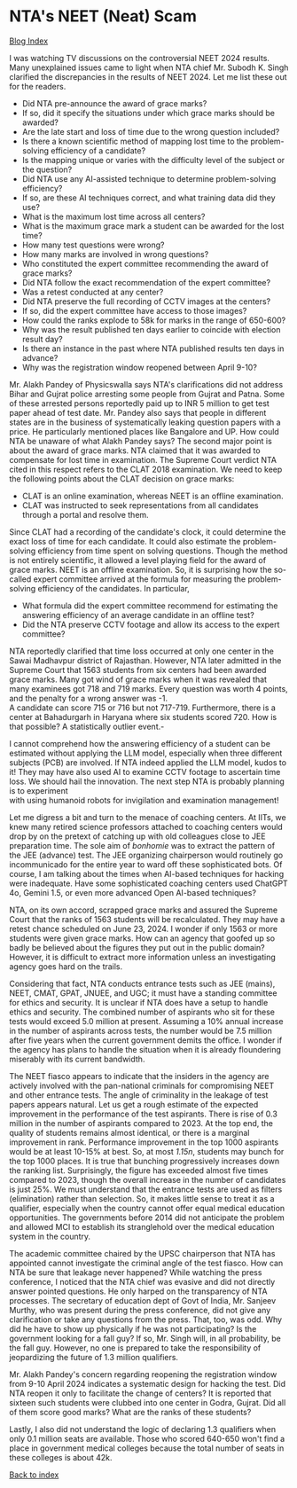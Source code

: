 # NTA's NEET (Neat) Scam

[Blog Index](../index.md)

I was watching TV discussions on the controversial NEET 2024 results. Many unexplained issues came to 
light when NTA chief Mr. Subodh K. Singh clarified the discrepancies in the results of NEET 2024. Let me list
these out for the readers.

- Did NTA pre-announce the award of grace marks?
- If so, did it specify the situations under which grace marks should be awarded?
- Are the late start and loss of time due to the wrong question included? 
- Is there a known scientific method of mapping lost time to the problem-solving efficiency of a candidate?
- Is the mapping unique or varies with the difficulty level of the subject or the question?
- Did NTA use any AI-assisted technique to determine problem-solving efficiency?
- If so, are these AI techniques correct, and what training data did they use?
- What is the maximum lost time across all centers?
- What is the maximum grace mark a student can be awarded for the lost time?
- How many test questions were wrong? 
- How many marks are involved in wrong questions?
- Who constituted the expert committee recommending the award of grace marks?
- Did NTA follow the exact recommendation of the expert committee?
- Was a retest conducted at any center?
- Did NTA preserve the full recording of CCTV images at the centers?
- If so, did the expert committee have access to those images?
- How could the ranks explode to 58k for marks in the range of 650-600?
- Why was the result published ten days earlier to coincide with election result day?
- Is there an instance in the past where NTA published results ten days in advance?
- Why was the registration window reopened between April 9-10? 

Mr. Alakh Pandey of Physicswalla says NTA's clarifications did not address Bihar and Gujrat 
police arresting some people from Gujrat and Patna. Some of these arrested persons reportedly paid up to 
INR 5 million to get test paper ahead of test date. Mr. Pandey also says that people in different 
states are in the business of systematically leaking question papers with a price. He particularly 
mentioned places like Bangalore and UP. How could NTA be unaware of what Alakh Pandey says? The
second major point is about the award of grace marks. NTA claimed that it was awarded to compensate
for lost time in examination. The Supreme Court verdict NTA cited in this respect refers to the CLAT 2018
examination. We need to keep the following points about the CLAT decision on grace marks:

- CLAT is an online examination, whereas NEET is an offline examination.
- CLAT was instructed to seek representations from all candidates through a portal and resolve them.
  
Since CLAT had a recording of the candidate's clock, it could determine the exact loss of time for each
candidate. It could also estimate the problem-solving efficiency from time spent on solving questions.
Though the method is not entirely scientific, it allowed a level playing field for the 
award of grace marks. NEET is an offline examination. So, it is surprising how the so-called expert
committee arrived at the formula for measuring the problem-solving efficiency of the candidates. In
particular,

- What formula did the expert committee recommend for estimating the answering efficiency of an average candidate in an offline test?
- Did the NTA preserve CCTV footage and allow its access to the expert committee? 

NTA reportedly clarified that time loss occurred at only one center in the Sawai Madhavpur
district of Rajasthan. However, NTA later admitted in the Supreme Court that 1563 students from six 
centers had been awarded grace marks. Many got wind of grace marks when it was revealed that
many examinees got 718 and 719 marks. Every question was worth 4 points, and the penalty for a wrong answer was -1.  
A candidate can score 715 or 716 but not 717-719. Furthermore, there is a
center at Bahadurgarh in Haryana where six students scored 720. How is that possible? A statistically outlier event.-

I cannot comprehend how the answering efficiency of a student can be estimated without applying the LLM 
model, especially when three different subjects (PCB) are involved. If NTA indeed applied the LLM model, 
kudos to it! They may have also used AI to examine CCTV footage to ascertain time loss.  We should hail the innovation. The next step NTA is probably planning is to experiment  
with using humanoid robots for invigilation and examination management!

Let me digress a bit and turn to the menace of coaching centers. At IITs, we knew many retired science professors attached 
to coaching centers would drop by on the pretext of catching up with old colleagues close to JEE 
preparation time. The sole aim of <i>bonhomie</i> was to extract the pattern of the JEE (advance) test. 
The JEE organizing chairperson would routinely go incommunicado for the entire year to ward off 
these sophisticated bots. Of course, I am talking about the times when AI-based techniques for
hacking were inadequate. Have some sophisticated coaching centers
used ChatGPT 4o, Gemini 1.5, or even more advanced Open AI-based techniques?

NTA, on its own accord, scrapped grace marks and assured the Supreme Court that the ranks of 1563 
students will be recalculated. They may have a retest chance scheduled on June 23, 2024. I wonder if only
1563 or more students were given grace marks. How can an agency that goofed
up so badly be believed about the figures they put out in the public domain? However, it is difficult
to extract more information unless an investigating agency goes hard on the trails. 

Considering that fact, NTA conducts entrance tests such as JEE (mains), NEET, CMAT, GPAT, JNUEE, and UGC; 
it must have a standing committee for ethics and security. It is unclear if NTA does have a setup to
handle ethics and security. The combined number of aspirants who sit for these tests would 
exceed 5.0 million at present. Assuming a 10% annual increase in the number of aspirants
across tests, the number would be 7.5 million after five years when the current 
government demits the office. I wonder if the agency has plans to handle the 
situation when it is already floundering miserably with its current bandwidth. 

The NEET fiasco 
appears to indicate that the insiders in the agency are actively involved with the pan-national
criminals for compromising NEET and other entrance tests. 
The angle of criminality in the leakage of test papers appears natural. Let us get a
rough estimate of the expected improvement in the performance of the test aspirants. 
There is rise of 0.3 million in the number of aspirants compared to 2023. At the top end, the
quality of students remains almost identical, or there is a marginal improvement in rank. 
Performance improvement in the top 1000 aspirants would be at least 10-15% at best. So,
at most <i>1.15n</i>, students may bunch for the top 1000 places. It is true that bunching 
progressively increases down the ranking list. Surprisingly, the figure has exceeded almost
five times compared to 2023, though the overall increase in the number of candidates is just 25%. We
must understand that the entrance tests are used as filters (elimination) rather than
selection. So, it makes little sense to treat it as a qualifier, especially when the country
cannot offer equal medical education opportunities. The governments before
2014 did not anticipate the problem and allowed MCI to establish its stranglehold over the medical 
education system in the country.

The academic committee chaired by the UPSC chairperson that NTA has appointed cannot investigate
the criminal angle of the test fiasco. How can NTA be sure that leakage never happened? 
While watching the press conference, I noticed that the NTA chief was evasive and did not directly answer 
pointed questions. He only harped on the transparency of NTA processes. The secretary of education dept of 
Govt of India, Mr. Sanjeev Murthy, who was present during the press conference, did not give any 
clarification or take any questions from the press. That, too, was odd. Why did he have to show up
physically if he was not participating? Is the government looking for a fall guy? If so, Mr. Singh 
will, in all probability, be the fall guy. However, no one is prepared to take the responsibility of 
jeopardizing the future of 1.3 million qualifiers. 

Mr. Alakh Pandey's concern regarding reopening the registration window from 9-10 April 2024 indicates 
a systematic design for hacking the test. Did NTA reopen it only to facilitate the change of centers?
It is reported that sixteen such students were clubbed into one center in Godra, Gujrat. Did all of
them score good marks? What are the ranks of these students?

Lastly, I also did not understand the logic of declaring 1.3  qualifiers when only
0.1 million seats are available. Those who scored 640-650 won't find a place in government medical colleges
because the total number of seats in these colleges is about 42k. 

[Back to index](../index.md)

